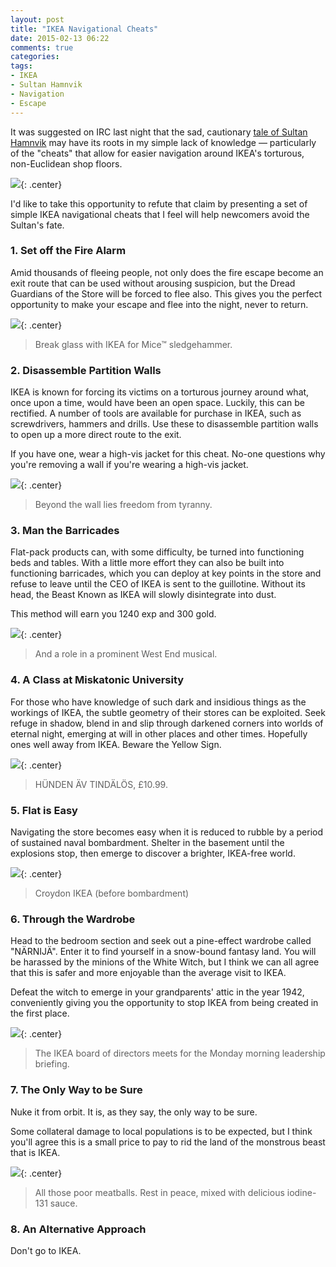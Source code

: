 ```yaml
---
layout: post
title: "IKEA Navigational Cheats"
date: 2015-02-13 06:22
comments: true
categories: 
tags:
- IKEA
- Sultan Hamnvik
- Navigation
- Escape
---
```


It was suggested on IRC last night that the sad, cautionary [tale of Sultan Hamnvik](/blog/the-cautionary-tale-of-sultan-hamnvik) may have its roots in my simple lack of knowledge &mdash; particularly of the "cheats" that allow for easier navigation around IKEA's torturous, non-Euclidean shop floors.

![](/img/blog/2015/ikea-nav-irc.png){: .center}

I'd like to take this opportunity to refute that claim by presenting a set of simple IKEA navigational cheats that I feel will help newcomers avoid the Sultan's fate.

### 1. Set off the Fire Alarm

Amid thousands of fleeing people, not only does the fire escape become an exit route that can be used without arousing suspicion, but the Dread Guardians of the Store will be forced to flee also. This gives you the perfect opportunity to make your escape and flee into the night, never to return.

![](/blog/2015/ikea-hammer.gif){: .center}

> Break glass with IKEA for Mice&#8482; sledgehammer.

### 2. Disassemble Partition Walls

IKEA is known for forcing its victims on a torturous journey around what, once upon a time, would have been an open space. Luckily, this can be rectified. A number of tools are available for purchase in IKEA, such as screwdrivers, hammers and drills. Use these to disassemble partition walls to open up a more direct route to the exit.

If you have one, wear a high-vis jacket for this cheat. No-one questions why you're removing a wall if you're wearing a high-vis jacket.

![](/img/blog/2015/ikea-berlin-wall.jpg){: .center}

> Beyond the wall lies freedom from tyranny.

### 3. Man the Barricades

Flat-pack products can, with some difficulty, be turned into functioning beds and tables. With a little more effort they can also be built into functioning barricades, which you can deploy at key points in the store and refuse to leave until the CEO of IKEA is sent to the guillotine. Without its head, the Beast Known as IKEA will slowly disintegrate into dust.

This method will earn you 1240 exp and 300 gold.

![](/img/blog/2015/ikea-barricade.png){: .center}

> And a role in a prominent West End musical.

### 4. A Class at Miskatonic University

For those who have knowledge of such dark and insidious things as the workings of IKEA, the subtle geometry of their stores can be exploited. Seek refuge in shadow, blend in and slip through darkened corners into worlds of eternal night, emerging at will in other places and other times. Hopefully ones well away from IKEA.  Beware the Yellow Sign.

![](/img/blog/2015/ikea-tindalos.jpg){: .center}

> H&Uuml;NDEN &Auml;V TIND&Auml;L&Ouml;S, £10.99.

### 5. Flat is Easy

Navigating the store becomes easy when it is reduced to rubble by a period of sustained naval bombardment. Shelter in the basement until the explosions stop, then emerge to discover a brighter, IKEA-free world.

![](/img/blog/2015/ikea-destroyed.jpg){: .center}

> Croydon IKEA (before bombardment)

### 6. Through the Wardrobe

Head to the bedroom section and seek out a pine-effect wardrobe called "N&Auml;RNIJ&Auml;". Enter it to find yourself in a snow-bound fantasy land. You will be harassed by the minions of the White Witch, but I think we can all agree that this is safer and more enjoyable than the average visit to IKEA.

Defeat the witch to emerge in your grandparents' attic in the year 1942, conveniently giving you the opportunity to stop IKEA from being created in the first place.

![](/img/blog/2015/ikea-narnia.jpg){: .center}

> The IKEA board of directors meets for the Monday morning leadership briefing.

### 7. The Only Way to be Sure

Nuke it from orbit. It is, as they say, the only way to be sure.

Some collateral damage to local populations is to be expected, but I think you'll agree this is a small price to pay to rid the land of the monstrous beast that is IKEA.

![](/img/blog/2015/ikea-nuke.jpg){: .center}

> All those poor meatballs. Rest in peace, mixed with delicious iodine-131 sauce.

### 8. An Alternative Approach

Don't go to IKEA.
